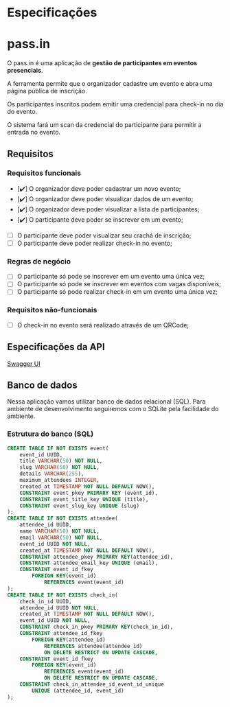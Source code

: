 # Especificações

# pass.in

O pass.in é uma aplicação de **gestão de participantes em eventos presenciais**.

A ferramenta permite que o organizador cadastre um evento e abra uma página pública de inscrição.

Os participantes inscritos podem emitir uma credencial para check-in no dia do evento.

O sistema fará um scan da credencial do participante para permitir a entrada no evento.

## Requisitos

### Requisitos funcionais

- [✔️]  O organizador deve poder cadastrar um novo evento;
- [✔️]  O organizador deve poder visualizar dados de um evento;
- [✔️]  O organizador deve poder visualizar a lista de participantes;
- [✔️]  O participante deve poder se inscrever em um evento;
- [ ]  O participante deve poder visualizar seu crachá de inscrição;
- [ ]  O participante deve poder realizar check-in no evento;

### Regras de negócio

- [ ]  O participante só pode se inscrever em um evento uma única vez;
- [ ]  O participante só pode se inscrever em eventos com vagas disponíveis;
- [ ]  O participante só pode realizar check-in em um evento uma única vez;

### Requisitos não-funcionais

- [ ]  O check-in no evento será realizado através de um QRCode;

## Especificações da API

[Swagger UI](https://nlw-unite-nodejs.onrender.com/docs/static/index.html)

## Banco de dados

Nessa aplicação vamos utilizar banco de dados relacional (SQL). Para ambiente de desenvolvimento seguiremos com o SQLite pela facilidade do ambiente.

### Estrutura do banco (SQL)

```sql
CREATE TABLE IF NOT EXISTS event(
    event_id UUID,
    title VARCHAR(50) NOT NULL,
    slug VARCHAR(50) NOT NULL,
    details VARCHAR(255),
    maximum_attendees INTEGER,
    created_at TIMESTAMP NOT NULL DEFAULT NOW(),
    CONSTRAINT event_pkey PRIMARY KEY (event_id),
    CONSTRAINT event_title_key UNIQUE (title),
    CONSTRAINT event_slug_key UNIQUE (slug)
);
CREATE TABLE IF NOT EXISTS attendee(
    attendee_id UUID,
    name VARCHAR(50) NOT NULL,
    email VARCHAR(50) NOT NULL,
    event_id UUID NOT NULL,
    created_at TIMESTAMP NOT NULL DEFAULT NOW(),
    CONSTRAINT attendee_pkey PRIMARY KEY(attendee_id),
    CONSTRAINT attendee_email_key UNIQUE (email),
    CONSTRAINT event_id_fkey
        FOREIGN KEY(event_id) 
            REFERENCES event(event_id)
);
CREATE TABLE IF NOT EXISTS check_in(
    check_in_id UUID,
    attendee_id UUID NOT NULL,
    created_at TIMESTAMP NOT NULL DEFAULT NOW(),
    event_id UUID NOT NULL,
    CONSTRAINT check_in_pkey PRIMARY KEY(check_in_id),
    CONSTRAINT attendee_id_fkey
        FOREIGN KEY(attendee_id) 
            REFERENCES attendee(attendee_id)
            ON DELETE RESTRICT ON UPDATE CASCADE,
    CONSTRAINT event_id_fkey
        FOREIGN KEY(event_id) 
            REFERENCES event(event_id)
            ON DELETE RESTRICT ON UPDATE CASCADE,
    CONSTRAINT check_in_attendee_id_event_id_unique
        UNIQUE (attendee_id, event_id)                        
);
```